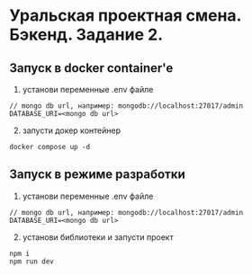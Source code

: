# Уральская проектная смена. Бэкенд. Задание 2. 

## Запуск в docker container'e
1) установи переменные .env файле
```
// mongo db url, например: mongodb://localhost:27017/admin
DATABASE_URI=<mongo db url>
```
2) запусти докер контейнер
```
docker compose up -d
```

## Запуск в режиме разработки
1) установи переменные .env файле
```
// mongo db url, например: mongodb://localhost:27017/admin
DATABASE_URI=<mongo db url>
```
2) установи библиотеки и запусти проект
```
npm i
npm run dev
```
